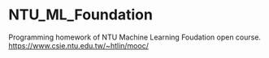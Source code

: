 # NTU_ML_Foundation

Programming homework of NTU Machine Learning Foudation open course.
https://www.csie.ntu.edu.tw/~htlin/mooc/

